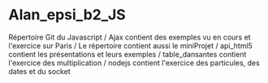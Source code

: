 # Alan_epsi_b2_JS
Répertoire Git du Javascript / Ajax contient des exemples vu en cours et l'exercice sur Paris / Le répertoire contient aussi le miniProjet / api_html5 contient les présentations et leurs exemples / table_dansantes contient l'exercice des multiplication / nodejs contient l'exercice des particules, des dates et du socket  
